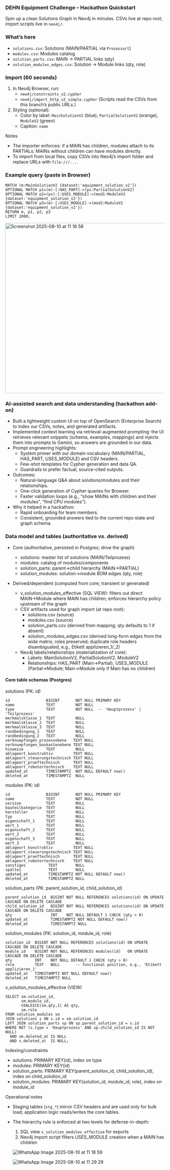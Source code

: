 ### DEHN Equipment Challenge – Hackathon Quickstart

Spin up a clean Solutions Graph in Neo4j in minutes. CSVs live at repo root; import scripts live in `neo4j/`.

### What’s here
- `solutions.csv`: Solutions (MAIN/PARTIAL via `Prozessart`)
- `modules.csv`: Modules catalog
- `solution_parts.csv`: MAIN → PARTIAL links (qty)
- `solution_modules_edges.csv`: Solution → Module links (qty, role)

### Import (60 seconds)
1) In Neo4j Browser, run:
   - `neo4j/constraints_v2.cypher`
   - `neo4j/import_http_v2_simple.cypher`
   (Scripts read the CSVs from this branch’s public URLs.)
2) Styling (optional):
   - Color by label: `MainSolutionV2` (blue), `PartialSolutionV2` (orange), `ModuleV2` (green)
   - Caption: `name`

Notes
- The importer enforces: if a MAIN has children, modules attach to its PARTIALs; MAINs without children can have modules directly.
- To import from local files, copy CSVs into Neo4j’s import folder and replace URLs with `file:///...`.

### Example query (paste in Browser)
```cypher
MATCH (m:MainSolutionV2 {dataset:'equipment_solution_v2'})
OPTIONAL MATCH p1=(m)-[:HAS_PART]->(ps:PartialSolutionV2)
OPTIONAL MATCH p2=(ps)-[:USES_MODULE]->(mod1:ModuleV2 {dataset:'equipment_solution_v2'})
OPTIONAL MATCH p3=(m)-[:USES_MODULE]->(mod2:ModuleV2 {dataset:'equipment_solution_v2'})
RETURN m, p1, p2, p3
LIMIT 2000;
```

<img width="1264" height="538" alt="Screenshot 2025-08-10 at 11 16 58" src="https://github.com/user-attachments/assets/707c3545-080a-46cc-b69c-9c8dcf399d35" />

### AI-assisted search and data understanding (hackathon add-on)
- Built a lightweight custom UI on top of OpenSearch (Enterprise Search) to index our CSVs, notes, and generated artifacts.
- Implemented context learning via retrieval-augmented prompting: the UI retrieves relevant snippets (schema, examples, mappings) and injects them into prompts to Gemini, so answers are grounded in our data.
- Prompt engineering highlights:
  - System primer with our domain vocabulary (MAIN/PARTIAL, HAS_PART, USES_MODULE) and CSV headers.
  - Few-shot templates for Cypher generation and data QA.
  - Guardrails to prefer factual, source-cited outputs.
- Outcomes:
  - Natural-language Q&A about solutions/modules and their relationships.
  - One-click generation of Cypher queries for Browser.
  - Faster validation loops (e.g., “show MAINs with children and their modules”, “find CPU modules”).
- Why it helped in a hackathon:
  - Rapid onboarding for team members.
  - Consistent, grounded answers tied to the current repo state and graph schema.

### Data model and tables (authoritative vs. derived)

- Core (authoritative, persisted in Postgres; drive the graph)
  - solutions: master list of solutions (MAIN/Teilprozess)
  - modules: catalog of modules/components
  - solution_parts: parent→child hierarchy (MAIN→PARTIAL)
  - solution_modules: solution→module BOM edges (qty, role)

- Derived/dependent (computed from core; transient or generated)
  - v_solution_modules_effective (SQL VIEW): filters out direct MAIN→Module where MAIN has children; enforces hierarchy policy upstream of the graph
  - CSV artifacts used for graph import (at repo root):
    - solutions.csv (source)
    - modules.csv (source)
    - solution_parts.csv (derived from mapping; qty defaults to 1 if absent)
    - solution_modules_edges.csv (derived long-form edges from the wide matrix; roles preserved; duplicate role headers disambiguated, e.g., Etikett applizieren_1/_2)
  - Neo4j labels/relationships (materialization of core):
    - Labels: MainSolutionV2, PartialSolutionV2, ModuleV2
    - Relationships: HAS_PART (Main→Partial), USES_MODULE (Partial→Module; Main→Module only if Main has no children)

#### Core table schemas (Postgres)

solutions (PK: id)
```
id                BIGINT       NOT NULL PRIMARY KEY
name              TEXT         NOT NULL
type              TEXT         NOT NULL  -- 'Hauptprozess' | 'Teilprozess'
merkmalsklasse_1  TEXT         NULL
merkmalsklasse_2  TEXT         NULL
merkmalsklasse_3  TEXT         NULL
randbedingung_1   TEXT         NULL
randbedingung_2   TEXT         NULL
verknuepfungen_prozessebene   TEXT NULL
verknuepfungen_baukastenebene TEXT NULL
hinweise          TEXT         NULL
ablageort_konstruktiv         TEXT NULL
ablageort_steuerungstechnisch TEXT NULL
ablageort_prueftechnisch      TEXT NULL
ablageort_robotertechnisch    TEXT NULL
updated_at        TIMESTAMPTZ  NOT NULL DEFAULT now()
deleted_at        TIMESTAMPTZ  NULL
```

modules (PK: id)
```
id                BIGINT       NOT NULL PRIMARY KEY
name              TEXT         NOT NULL
version           TEXT         NULL
bauteilkategorie  TEXT         NULL
hersteller        TEXT         NULL
typ               TEXT         NULL
eigenschaft_1     TEXT         NULL
wert_1            TEXT         NULL
eigenschaft_2     TEXT         NULL
wert_2            TEXT         NULL
eigenschaft_3     TEXT         NULL
wert_3            TEXT         NULL
ablageort_konstruktiv         TEXT NULL
ablageort_steuerungstechnisch TEXT NULL
ablageort_prueftechnisch      TEXT NULL
ablageort_robotertechnisch    TEXT NULL
sonstiges          TEXT        NULL
spalte1            TEXT        NULL
updated_at         TIMESTAMPTZ NOT NULL DEFAULT now()
deleted_at         TIMESTAMPTZ NULL
```

solution_parts (PK: parent_solution_id, child_solution_id)
```
parent_solution_id  BIGINT NOT NULL REFERENCES solutions(id) ON UPDATE CASCADE ON DELETE CASCADE
child_solution_id   BIGINT NOT NULL REFERENCES solutions(id) ON UPDATE CASCADE ON DELETE CASCADE
qty                 INT    NOT NULL DEFAULT 1 CHECK (qty > 0)
updated_at          TIMESTAMPTZ NOT NULL DEFAULT now()
deleted_at          TIMESTAMPTZ NULL
```

solution_modules (PK: solution_id, module_id, role)
```
solution_id  BIGINT NOT NULL REFERENCES solutions(id) ON UPDATE CASCADE ON DELETE CASCADE
module_id    BIGINT NOT NULL REFERENCES modules(id)   ON UPDATE CASCADE ON DELETE CASCADE
qty          INT    NOT NULL DEFAULT 1 CHECK (qty > 0)
role         TEXT   NULL       -- functional position, e.g., 'Etikett applizieren_1'
updated_at   TIMESTAMPTZ NOT NULL DEFAULT now()
deleted_at   TIMESTAMPTZ NULL
```

v_solution_modules_effective (VIEW)
```
SELECT sm.solution_id,
       sm.module_id,
       COALESCE(sm.qty,1) AS qty,
       sm.role
FROM solution_modules sm
JOIN solutions s ON s.id = sm.solution_id
LEFT JOIN solution_parts sp ON sp.parent_solution_id = s.id
WHERE NOT (s.type = 'Hauptprozess' AND sp.child_solution_id IS NOT NULL)
  AND sm.deleted_at IS NULL
  AND s.deleted_at  IS NULL;
```

Indexing/constraints
- solutions: PRIMARY KEY(id), index on type
- modules: PRIMARY KEY(id)
- solution_parts: PRIMARY KEY(parent_solution_id, child_solution_id), index on child_solution_id
- solution_modules: PRIMARY KEY(solution_id, module_id, role), index on module_id

Operational notes
- Staging tables (`stg_*`) mirror CSV headers and are used only for bulk load; application logic reads/writes the core tables.
- The hierarchy rule is enforced at two levels for defense-in-depth:
  1) SQL view `v_solution_modules_effective` for exports
  2) Neo4j import script filters USES_MODULE creation when a MAIN has children
 
    ![WhatsApp Image 2025-08-10 at 11 18 59](https://github.com/user-attachments/assets/46cfe152-ffae-4e1e-a362-a5c47d9d379e)

    ![WhatsApp Image 2025-08-10 at 11 29 29](https://github.com/user-attachments/assets/97cf28c2-ac4d-4f60-857e-4664da04599c)


